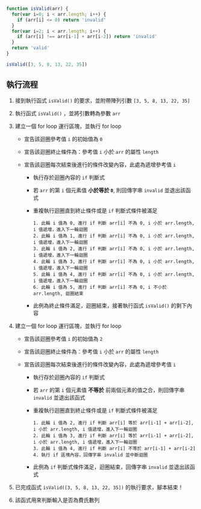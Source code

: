 ``` js
function isValid(arr) {
  for(var i=0; i < arr.length; i++) {
    if (arr[i] <= 0) return 'invalid'
  }
  for(var i=2; i < arr.length; i++) {
    if (arr[i] !== arr[i-1] + arr[i-2]) return 'invalid'
  }
  return 'valid'
}

isValid([3, 5, 8, 13, 22, 35])
```

## 執行流程

1. 接到執行函式 `isValid()` 的要求，並附帶陣列引數 `[3, 5, 8, 13, 22, 35]`

2. 執行函式 `isValid()` ，並將引數轉為參數 `arr`

3. 建立一個 for loop 運行區塊，並執行 for loop

    - 宣告該迴圈參考值 `i` 的初始值為 `0`

    - 宣告該迴圈終止條件為：參考值 `i` 小於 `arr` 的屬性 `length`

    - 宣告該迴圈每次結束後進行的條件改變內容，此處為遞增參考值 `i`

      - 執行存於迴圈內容的 `if` 判斷式

      - 若 `arr` 的第 `i` 個元素值 **小於等於 `0`**, 則回傳字串 `invalid` 並退出該函式

      - 重複執行迴圈直到終止條件或是 `if` 判斷式條件被滿足
        
        ```
        1. 此輪 i 值為 0, 進行 if 判斷 arr[i] 不為 0, i 小於 arr.length, i 值遞增，進入下一輪迴圈
        2. 此輪 i 值為 1, 進行 if 判斷 arr[i] 不為 0, i 小於 arr.length, i 值遞增，進入下一輪迴圈
        3. 此輪 i 值為 2, 進行 if 判斷 arr[i] 不為 0, i 小於 arr.length, i 值遞增，進入下一輪迴圈
        4. 此輪 i 值為 3, 進行 if 判斷 arr[i] 不為 0, i 小於 arr.length, i 值遞增，進入下一輪迴圈 
        5. 此輪 i 值為 4, 進行 if 判斷 arr[i] 不為 0, i 小於 arr.length, i 值遞增，進入下一輪迴圈
        6. 此輪 i 值為 5, 進行 if 判斷 arr[i] 不為 0, i 不小於 arr.length, 迴圈結束
        ```
    
      - 此例為終止條件滿足，迴圈結束，接著執行函式 `isValid()` 的剩下內容


4. 建立一個 for loop 運行區塊，並執行 for loop

    - 宣告該迴圈參考值 `i` 的初始值為 `2`

    - 宣告該迴圈終止條件為：參考值 `i` 小於 `arr` 的屬性 `length`

    - 宣告該迴圈每次結束後進行的條件改變內容，此處為遞增參考值 `i`

      - 執行存於迴圈內容的 `if` 判斷式

      - 若 `arr` 的第 `i` 個元素值 **不等於** 前兩個元素的值之合，則回傳字串 `invalid` 並退出該函式

      - 重複執行迴圈直到終止條件或是 `if` 判斷式條件被滿足
      
          ```
          1. 此輪 i 值為 2, 進行 if 判斷 arr[i] 等於 arr[i-1] + arr[i-2], i 小於 arr.length, i 值遞增，進入下一輪迴圈
          2. 此輪 i 值為 3, 進行 if 判斷 arr[i] 等於 arr[i-1] + arr[i-2], i 小於 arr.length, i 值遞增，進入下一輪迴圈 
          3. 此輪 i 值為 4, 進行 if 判斷 arr[i] 不等於 arr[i-1] + arr[i-2] 
          4. 執行 if 區塊內容，回傳字串 invalid 並中斷迴圈
          ```
    
      - 此例為 `if` 判斷式條件滿足，迴圈結束，回傳字串 `invalid` 並退出該函式

5. 已完成函式 `isValid([3, 5, 8, 13, 22, 35])` 的執行要求，腳本結束！

6. 該函式用來判斷輸入是否為費氏數列